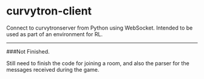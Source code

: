 # curvytron-client

Connect to curvytronserver from Python using WebSocket.
Intended to be used as part of an environment for RL.

***

###Not Finished.

Still need to finish the code for joining a room, and also the parser for the messages received during the game.
